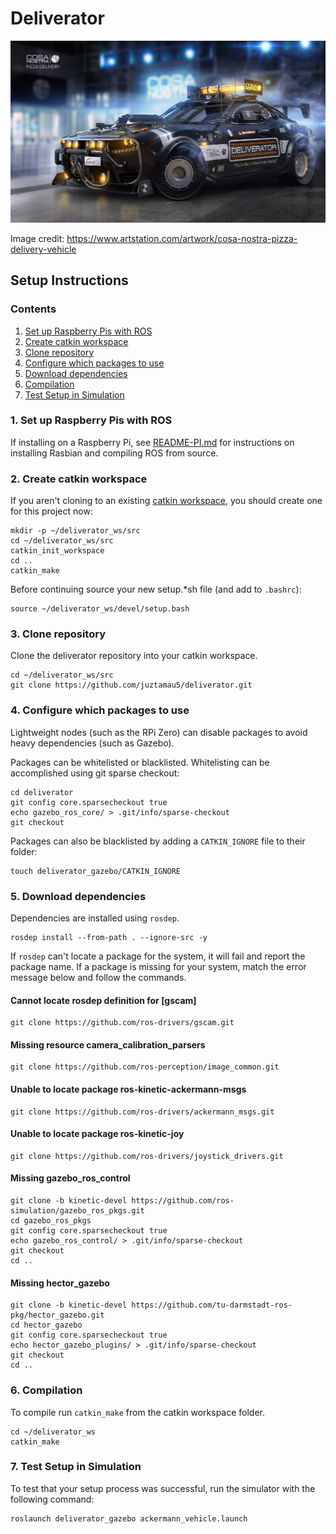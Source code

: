 # Deliverator

![Cosa Nostra Pizza Delivery](Cosa_Notra_Pizza_Delivery_Vehicle_by_Igor_Sobolevsky.jpg "The Deliverator")

Image credit: https://www.artstation.com/artwork/cosa-nostra-pizza-delivery-vehicle

## Setup Instructions

### Contents
1. [Set up Raspberry Pis with ROS](#1-set-up-raspberry-pis-with-ros)
2. [Create catkin workspace](#2-create-catkin-workspace)
3. [Clone repository](#3-clone-repository)
4. [Configure which packages to use](#4-configure-which-packages-to-use)
5. [Download dependencies](#5-download-dependencies)
6. [Compilation](#6-compilation)
7. [Test Setup in Simulation](#7-test-setup-in-simulation)

### 1. Set up Raspberry Pis with ROS

If installing on a Raspberry Pi, see [README-PI.md](README-PI.md) for instructions on installing Rasbian and compiling ROS from source.

### 2. Create catkin workspace

If you aren't cloning to an existing [catkin workspace](http://wiki.ros.org/catkin/Tutorials/create_a_workspace), you should create one for this project now:

```shell
mkdir -p ~/deliverator_ws/src
cd ~/deliverator_ws/src
catkin_init_workspace
cd ..
catkin_make
```

Before continuing source your new setup.*sh file (and add to `.bashrc`):

```shell
source ~/deliverator_ws/devel/setup.bash
```

### 3. Clone repository

Clone the deliverator repository into your catkin workspace.

```shell
cd ~/deliverator_ws/src
git clone https://github.com/juztamau5/deliverator.git
```

### 4. Configure which packages to use

Lightweight nodes (such as the RPi Zero) can disable packages to avoid heavy dependencies (such as Gazebo).

Packages can be whitelisted or blacklisted. Whitelisting can be accomplished using git sparse checkout:

```shell
cd deliverator
git config core.sparsecheckout true
echo gazebo_ros_core/ > .git/info/sparse-checkout
git checkout
```

Packages can also be blacklisted by adding a `CATKIN_IGNORE` file to their folder:

```shell
touch deliverator_gazebo/CATKIN_IGNORE
```

### 5. Download dependencies

Dependencies are installed using `rosdep`.

```shell
rosdep install --from-path . --ignore-src -y
```

If `rosdep` can't locate a package for the system, it will fail and report the package name. If a package is missing for your system, match the error message below and follow the commands.

#### Cannot locate rosdep definition for [gscam]

```shell
git clone https://github.com/ros-drivers/gscam.git
```

#### Missing resource camera_calibration_parsers

```shell
git clone https://github.com/ros-perception/image_common.git
```

#### Unable to locate package ros-kinetic-ackermann-msgs

```shell
git clone https://github.com/ros-drivers/ackermann_msgs.git
```

#### Unable to locate package ros-kinetic-joy

```shell
git clone https://github.com/ros-drivers/joystick_drivers.git
```

#### Missing gazebo_ros_control

```shell
git clone -b kinetic-devel https://github.com/ros-simulation/gazebo_ros_pkgs.git
cd gazebo_ros_pkgs
git config core.sparsecheckout true
echo gazebo_ros_control/ > .git/info/sparse-checkout
git checkout
cd ..
```

#### Missing hector_gazebo

```shell
git clone -b kinetic-devel https://github.com/tu-darmstadt-ros-pkg/hector_gazebo.git
cd hector_gazebo
git config core.sparsecheckout true
echo hector_gazebo_plugins/ > .git/info/sparse-checkout
git checkout
cd ..
```

### 6. Compilation

To compile run `catkin_make` from the catkin workspace folder.

```shell
cd ~/deliverator_ws
catkin_make
```

### 7. Test Setup in Simulation

To test that your setup process was successful, run the simulator with the following command:

```shell
roslaunch deliverator_gazebo ackermann_vehicle.launch
```
